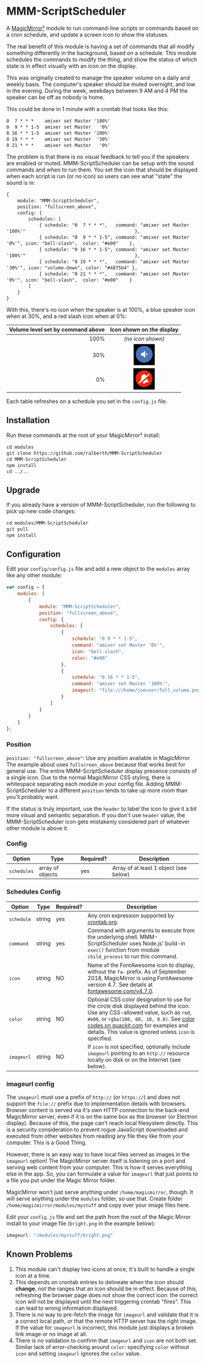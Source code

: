 # MMM-ScriptScheduler

A [MagicMirror²](https://magicmirror.builders) module to run command-line scripts or commands based on a cron schedule, and update a screen icon to show the statuses.

The real benefit of this module is having a set of commands that all modify something differently in the background, based on a schedule.  This module schedules the commands to modify the thing, and show the status of which state is in effect visually with an icon on the display.

This was originally created to manage the speaker volume on a daily and weekly basis.  The computer's speaker should be muted overnight, and low in the evening.  During the week, weekdays between 9 AM and 4 PM the speaker can be off as nobody is home.

This could be done in 1 minute with a crontab that looks like this:

```
0  7 * * *    amixer set Master '100%'
0  9 * * 1-5  amixer set Master   '0%'
0 16 * * 1-5  amixer set Master '100%'
0 19 * * *    amixer set Master  '30%'
0 21 * * *    amixer set Master   '0%'
```

The problem is that there is no visual feedback to tell you if the speakers are enabled or muted.  MMM-ScriptScheduler can be setup with the sound commands and when to run them.  You set the icon that should be displayed when each script is run (or no icon) so users can see what "state" the sound is in:

```
{
    module: "MMM-ScriptScheduler",
    position: "fullscreen_above",
    config: {
        schedules: [
            { schedule: "0  7 * * *",   command: "amixer set Master '100%'"                                        },
            { schedule: "0  9 * * 1-5", command: "amixer set Master   '0%'", icon: "bell-slash",  color: "#e00"    },
            { schedule: "0 16 * * 1-5", command: "amixer set Master '100%'"                                        },
            { schedule: "0 19 * * *",   command: "amixer set Master  '30%'", icon: "volume-down", color: "#4875b4" },
            { schedule: "0 21 * * *",   command: "amixer set Master   '0%'", icon: "bell-slash",  color: "#e00"    }
        ]
    }
}
```

With this, there's no icon when the speaker is at 100%, a blue speaker icon when at 30%, and a red slash icon when at 0%:

| **Volume level set by command above** | **Icon shown on the display** |
|---------:|:----------:|
| 100% | *(no icon shown)* |
|  30% | ![Example icon, low volume](pics/example-icon-low.png) |
|   0% | ![Example icon, mute](pics/example-icon-mute.png) |

Each table refreshes on a schedule you set in the `config.js` file.


## Installation

Run these commands at the root of your MagicMirror² install:

```shell
cd modules
git clone https://github.com/ralberth/MMM-ScriptScheduler
cd MMM-ScriptScheduler
npm install
cd ../..
```


## Upgrade

If you already have a version of MMM-ScriptScheduler, run the following to pick up new code changes:

```shell
cd modules/MMM-ScriptScheduler
git pull
npm install
```


## Configuration

Edit your `config/config.js` file and add a new object to the `modules` array like any other module:

```js
var config = {
    modules: [
        {
            module: "MMM-ScriptScheduler",
            position: "fullscreen_above",
            config: {
                schedules: [
                    {
                        schedule: "0 9 * * 1-5",
                        command: "amixer set Master '0%'",
                        icon: "bell-slash",
                        color: "#e00"
                    },
                    {
                        schedule: "0 16 * * 1-5",
                        command: "amixer set Master '100%'",
                        imageurl: "file:///home/joeuser/full_volume.png"
                    }
                ]
            }
        }
    ]
};
```


### Position

`position: "fullscreen_above"`: Use any position available in MagicMirror.  The example about uses `fullscreen_above` because that works best for general use.  The entire MMM-ScriptScheduler display presence consists of a single icon.  Due to the normal MagicMirror CSS styling, there is whitespace separating each module in your config file.  Adding MMM-ScriptScheduler to a different `position` tends to take up more room than you'll probably want.

If the status is truly important, use the `header` to label the icon to give it a bit more visual and semantic separation.  If you don't use `header` value, the MMM-ScriptScheduler icon gets mistakenly considered part of whatever other module is above it.


### Config

| **Option** | **Type** | **Required?** | **Description** |
| --- | --- | --- | --- |
| `schedules` | array of objects | yes | Array of at least 1 object (see below) |


### Schedules Config

| **Option** | **Type** | **Required?** | **Description** |
| --- | --- | --- | --- |
| `schedule` | string | yes | Any cron expression supported by [crontab.org](http://crontab.org/). |
| `command` | string | yes | Command with arguments to execute from the underlying shell.  MMM-ScriptScheduler uses Node.js' build-in `exec()` function from module `child_process` to run this command. |
| `icon` | string | NO | Name of the FontAwesome icon to display, without the `fa-` prefix.  As of September 2018, MagicMirror is using FontAwesome version 4.7.  See details at [fontawesome.com/v4.7.0](https://fontawesome.com/v4.7.0/). |
| `color` | string | NO  | Optional CSS color designation to use for the circle disk displayed behind the icon.  Use any CSS-allowed value, such as `red`, `#e00`, or `rgba(100, 60, 10, 0.8)`.  See [color codes on quackit.com](https://www.quackit.com/css/css_color_codes.cfm) for examples and details.  This value is ignored unless `icon` is specified. |
| `imageurl` | string | NO | If `icon` is not specified, optionally include `imageurl` pointing to an `http://` resource locally on disk or on the Internet (see below). |


### imageurl config

The `imageurl` must use a prefix of `http://` (or `https://`) and does not support the `file://` prefix due to implementation details with browsers.  Browser content is served via it's own HTTP connection to the back-end MagicMirror server, even if it is on the same box as the browser (or Electron display).  Because of this, the page can't reach local filesystem directly.  This is a security consideration to prevent rogue JavaScript downloaded and executed from other websites from reading any file they like from your computer.  This is a Good Thing.

However, there is an easy way to have local files served as images in the `imageurl` option!  The MagicMirror server itself is listening on a port and serving web content from your computer.  This is how it serves everything else in the app.  So, you can formulate a value for `imageurl` that just points to a file you put under the Magic Mirror folder.

MagicMirror won't just serve anything under `/home/magicmirror`, though.  It will serve anything under the `modules` folder, so use that.  Create folder `/home/magicmirror/modules/mystuff` and copy over your image files here.

Edit your `config.js` file and set the path from the root of the Magic Mirror install to your image file (`bright.png` in the example below):

```javascript
imageurl: "/modules/mystuff/bright.png"
```


## Known Problems

1. This module can't display two icons at once, it's built to handle a single icon at a time.
1. This depends on crontab entries to delineate when the icon should **change**, not the ranges that an icon should be in effect.  Because of this, refreshing the browser page does not show the correct icon: the correct icon will not be displayed until the next triggering crontab "fires".  This can lead to wrong information displayed.
1. There is no way to pre-fetch the image for `imageurl` and validate that it is a correct local path, or that the remote HTTP server has the right image.  If the value for `imageurl` is incorrect, this module just displays a broken link image or no image at all.
1. There is no validation to confirm that `imageurl` and `icon` are not both set.  Similar lack of error-checking around `color`: specifying `color` without `icon` and setting `imageurl` ignores the `color` value.
